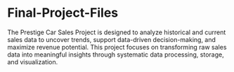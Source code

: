 # Final-Project-Files
The Prestige Car Sales Project is designed to analyze historical and current sales data to uncover trends, support data-driven decision-making, and maximize revenue potential. This project focuses on transforming raw sales data into meaningful insights through systematic data processing, storage, and visualization.
